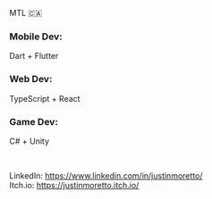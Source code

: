 MTL 🇨🇦

### Mobile Dev:
Dart + Flutter

### Web Dev:
TypeScript + React

### Game Dev:
C# + Unity

<br>

LinkedIn: https://www.linkedin.com/in/justinmoretto/
<br> 
Itch.io: https://justinmoretto.itch.io/
